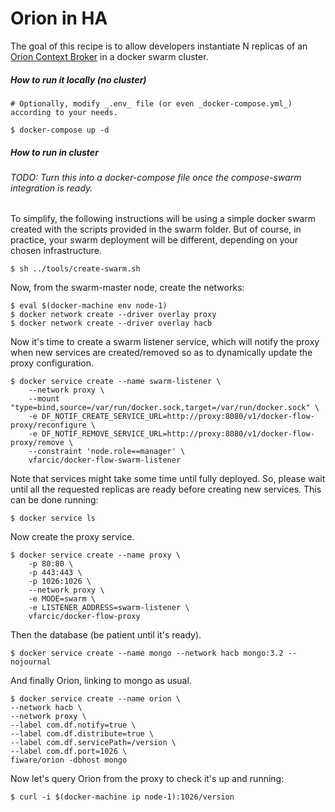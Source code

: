 # Orion in HA

The goal of this recipe is to allow developers instantiate N replicas of an [Orion Context Broker](https://github.com/telefonicaid/fiware-orion/blob/master/README.md) in a docker swarm cluster.

##### How to run it locally (no cluster)

    # Optionally, modify _.env_ file (or even _docker-compose.yml_) according to your needs.

    $ docker-compose up -d

##### How to run in cluster

###### TODO: Turn this into a docker-compose file once the compose-swarm integration is ready.

To simplify, the following instructions will be using a simple docker swarm created with the scripts provided in the swarm folder. But of course, in practice, your swarm deployment will be different, depending on your chosen infrastructure.

    $ sh ../tools/create-swarm.sh

Now, from the swarm-master node, create the networks:

    $ eval $(docker-machine env node-1)
    $ docker network create --driver overlay proxy
    $ docker network create --driver overlay hacb

Now it's time to create a swarm listener service, which will notify the proxy when new services
are created/removed so as to dynamically update the proxy configuration.

    $ docker service create --name swarm-listener \
        --network proxy \
        --mount "type=bind,source=/var/run/docker.sock,target=/var/run/docker.sock" \
        -e DF_NOTIF_CREATE_SERVICE_URL=http://proxy:8080/v1/docker-flow-proxy/reconfigure \
        -e DF_NOTIF_REMOVE_SERVICE_URL=http://proxy:8080/v1/docker-flow-proxy/remove \
        --constraint 'node.role==manager' \
        vfarcic/docker-flow-swarm-listener

Note that services might take some time until fully deployed. So, please wait until all the requested replicas are ready before creating new services. This can be done running:

    $ docker service ls

Now create the proxy service.

    $ docker service create --name proxy \
        -p 80:80 \
        -p 443:443 \
        -p 1026:1026 \
        --network proxy \
        -e MODE=swarm \
        -e LISTENER_ADDRESS=swarm-listener \
        vfarcic/docker-flow-proxy

Then the database (be patient until it's ready).

    $ docker service create --name mongo --network hacb mongo:3.2 --nojournal

And finally Orion, linking to mongo as usual.

    $ docker service create --name orion \
    --network hacb \
    --network proxy \
    --label com.df.notify=true \
    --label com.df.distribute=true \
    --label com.df.servicePath=/version \
    --label com.df.port=1026 \
    fiware/orion -dbhost mongo

Now let's query Orion from the proxy to check it's up and running:

    $ curl -i $(docker-machine ip node-1):1026/version

